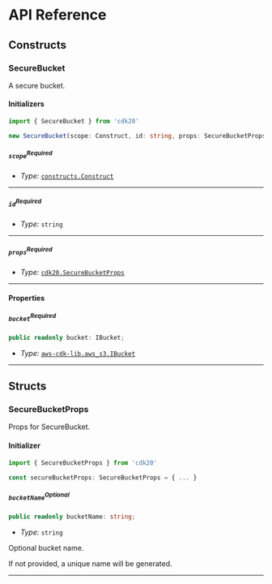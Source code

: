 # API Reference <a name="API Reference"></a>

## Constructs <a name="Constructs"></a>

### SecureBucket <a name="cdk20.SecureBucket"></a>

A secure bucket.

#### Initializers <a name="cdk20.SecureBucket.Initializer"></a>

```typescript
import { SecureBucket } from 'cdk20'

new SecureBucket(scope: Construct, id: string, props: SecureBucketProps)
```

##### `scope`<sup>Required</sup> <a name="cdk20.SecureBucket.parameter.scope"></a>

- *Type:* [`constructs.Construct`](#constructs.Construct)

---

##### `id`<sup>Required</sup> <a name="cdk20.SecureBucket.parameter.id"></a>

- *Type:* `string`

---

##### `props`<sup>Required</sup> <a name="cdk20.SecureBucket.parameter.props"></a>

- *Type:* [`cdk20.SecureBucketProps`](#cdk20.SecureBucketProps)

---



#### Properties <a name="Properties"></a>

##### `bucket`<sup>Required</sup> <a name="cdk20.SecureBucket.property.bucket"></a>

```typescript
public readonly bucket: IBucket;
```

- *Type:* [`aws-cdk-lib.aws_s3.IBucket`](#aws-cdk-lib.aws_s3.IBucket)

---


## Structs <a name="Structs"></a>

### SecureBucketProps <a name="cdk20.SecureBucketProps"></a>

Props for SecureBucket.

#### Initializer <a name="[object Object].Initializer"></a>

```typescript
import { SecureBucketProps } from 'cdk20'

const secureBucketProps: SecureBucketProps = { ... }
```

##### `bucketName`<sup>Optional</sup> <a name="cdk20.SecureBucketProps.property.bucketName"></a>

```typescript
public readonly bucketName: string;
```

- *Type:* `string`

Optional bucket name.

If not provided, a unique name will be generated.

---



